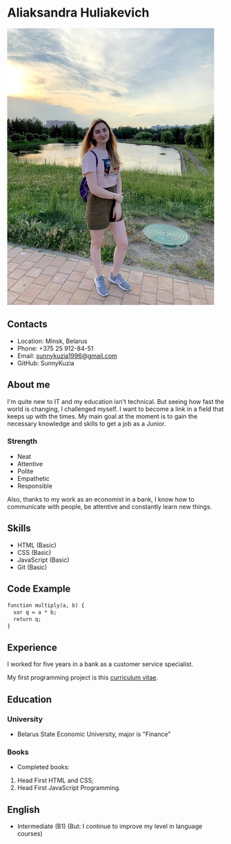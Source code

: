 # Aliaksandra Huliakevich

![Alt-photo](assets/img/avatar.jpg)

## Contacts

* Location: Minsk, Belarus
* Phone: +375 25 912-84-51
* Email: sunnykuzia1996@gmail.com
* GitHub: SunnyKuzia

## About me

I'm quite new to IT and my education isn't technical. But seeing how fast the world is changing, I challenged myself. I want to become a link in a field that keeps up with the times. My main goal at the moment is to gain the necessary knowledge and skills to get a job as a Junior.

### Strength

* Neat
* Attentive
* Polite
* Empathetic
* Responsible

Also, thanks to my work as an economist in a bank, I know how to communicate with people, be attentive and constantly learn new things.

## Skills

* HTML (Basic)
* CSS (Basic)
* JavaScript (Basic)
* Git (Basic)

## Code Example

```
function multiply(a, b) {
  var q = a * b;
  return q;
}
```

## Experience

I worked for five years in a bank as a customer service specialist.

My first programming project is this [сurriculum vitae](https://github.com/SunnyKuzia/rsschool-cv).

## Education

### University

* Belarus State Economic University, major is "Finance"

### Books

* Completed books:

1. Head First HTML and CSS;
2. Head First JavaScript Programming.

## English

* Intermediate (B1)
(But: I continue to improve my level in language courses)